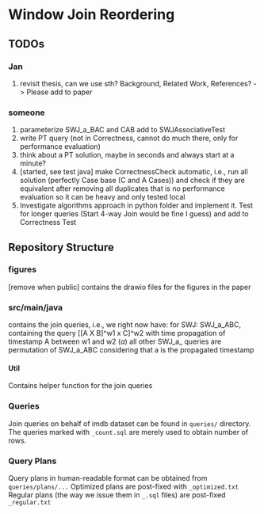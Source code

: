 # Window Join Reordering 

## TODOs 

### Jan
1. revisit thesis, can we use sth? Background, Related Work, References? -> Please add to paper

### someone
1. parameterize SWJ_a_BAC and CAB add to SWJAssociativeTest
2. write PT query (not in Correctness, cannot do much there, only for performance evaluation)
3. think about a PT solution, maybe in seconds and always start at a minute? 
2. [started, see test java] make CorrectnessCheck automatic, i.e., run all solution (perfectly Case base (C and A Cases)) and check if they are equivalent after removing all duplicates that is no performance evaluation so it can be heavy and only tested local 
2. Investigate algorithms approach in python folder and implement it. Test for longer queries (Start 4-way Join would be fine I guess) and add to Correctness Test

## Repository Structure 

### figures 
[remove when public]
contains the drawio files for the figures in the paper

### src/main/java
contains the join queries, i.e., we right now have: 
for SWJ: 
SWJ_a_ABC, containing the query [[A X B]^w1 x C]^w2 with time propagation of timestamp A between w1 and w2 (_a_)
all other SWJ_a_ queries are permutation of SWJ_a_ABC considering that a is the propagated timestamp

#### Util 
Contains helper function for the join queries


### Queries

Join queries on behalf of imdb dataset can be found in `queries/` directory.
The queries marked with `_count.sql` are merely used to obtain number of rows.

### Query Plans

Query plans in human-readable format can be obtained from `queries/plans/...`
Optimized plans are post-fixed with `_optimized.txt`
Regular plans (the way we issue them in `_.sql` files) are post-fixed `_regular.txt`

